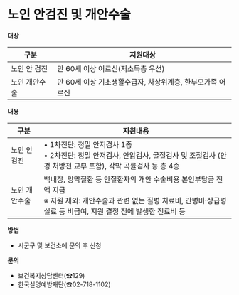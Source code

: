 # 노인 안검진 및 개안수술

**대상**

| 구분        | 지원대상                                                   |
|-------------|------------------------------------------------------------|
| 노인 안 검진 | 만 60세 이상 어르신(저소득층 우선)                         |
| 노인 개안수술 | 만 60세 이상 기초생활수급자, 차상위계층, 한부모가족 어르신 |

**내용**

| 구분        | 지원내용                                                                                             |
|-------------|-------------------------------------------------------------------------------------------------------|
| 노인 안 검진 | • 1차진단: 정밀 안저검사 1종 <br> • 2차진단: 정밀 안저검사, 안압검사, 굴절검사 및 조절검사 (안경 처방전 교부 포함), 각막 곡률검사 등 총 4종 |
| 노인 개안수술 | 백내장, 망막질환 등 안질환자의 개안 수술비용 본인부담금 전액 지급 <br> ※ 지원 제외: 개안수술과 관련 없는 질병 치료비, 간병비·상급병실료 등 비급여, 지원 결정 전에 발생한 진료비 등 |

**방법**
- 시군구 및 보건소에 문의 후 신청

**문의**
- 보건복지상담센터(☎129)
- 한국실명예방재단(☎02-718-1102)
